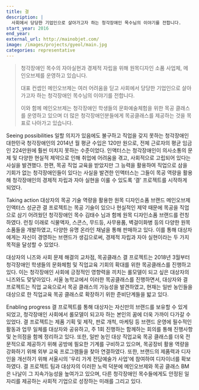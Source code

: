 ```yaml
---
title: 결
description: |
  사회에서 당당한 기업인으로 살아가고자 하는 청각장애인 목수님의 이야기를 전합니다.
start_year: 2016
end_year:
external_url: http://mainobjet.com/
image: /images/projects/gyeol/main.jpg
categories: representative
---
```


>청각장애인 목수의 자아실현과 경제적 자립을 위해 원목디자인 소품 사업체, 메인오브제를 운영하고 있습니다.
>
>대표 컨셉인 메인오브제는 여러 어려움을 딛고 사회에서 당당한 기업인으로 살아가고자 하는
>청각장애인 목수님의 이야기를 전합니다.
>
>
>이와 함께 메인오브제는 청각장애인 학생들의 문화예술체험을 위한 목공 클래스를 운영하고 있으며
더 많은 청각장애인분들에게 목공클래스를 제공하는 것을 목표로 나아가고 있습니다.


Seeing possibilities
일할 의지가 있음에도 불구하고 직업을 갖지 못하는 청각장애인
대한민국 청각장애인의 2014년 월 평균 수입은 120만 원으로, 전체 근로자의 평균 임금인 224만원에 훨씬 미치지 못하는 수준이었다. 인액터스는 청각장애인이 의사소통의 문제 및 다양한 현실적 제약으로 인해 취업에 어려움을 겪고, 사회적으로 고립되어 있다는 사실을 발견했다. 한편, 목공 직업 교육을 받았지만 그 능력을 활용하여 직업으로 삼을 기회가 없는 청각장애인들이 있다는 사실을 발견한 인액터스는 그들이 목공 역량을 활용해 청각장애인의 경제적 자립과 자아 실현을 이룰 수 있도록 ‘결’ 프로젝트를 시작하게 되었다.

Taking action
대상자의 목공 기술 역량을 활용한 원목 디자인소품 브랜드 메인오브제
인액터스 성균관 결 프로젝트는  목공 기술이 있으나 현실적인 제약 때문에 목공을 직업으로 삼기 어려웠던 청각장애인 목수 김태수 님과 함께 원목 디자인소품 브랜드를 런칭하였다. 런칭 이래로 식물액자, 스콘스, 무드등, 사무용품, 벽걸이화병 등의 다양한 원목 소품들을 개발하였고, 다양한 유명 온라인 채널을 통해 판매하고 있다. 이를 통해 대상자에게는 자신이 경영하는 브랜드가 생김으로써, 경제적 자립과 자아 실현이라는 두 가지 목적을 달성할 수 있었다.

대상자의 니즈와 사회 문제 해결의 교차점, 목공클래스
결 프로젝트는 2018년 3월부터 청각장애인 학생들의 문화체험 및 직업교육 기회의 확대를 위한 목공클래스를 진행하고 있다. 이는 청각장애인 사회에 긍정적인 영향력을 끼치는 롤모델이 되고 싶은 대상자의 니즈와도 맞닿아있다.  서울 농학교에서 이러한 목공클래스를 진행하면서, 대상자와 결 프로젝트는 직업 교육으로서 목공 클래스의 가능성을 발견하였고, 현재는 일반 농인들을 대상으로 한 직업교육 목공 클래스로 확장하기 위한 준비단계들을 밟고 있다.

Enabling progress
결 프로젝트를 통해 대상자는 자신만의 브랜드를 보유할 수 있게 되었고, 청각장애인 사회에서 롤모델이 되고자 하는 본인의 꿈에 더욱 가까이 다가갈 수 있었다. 결 프로젝트는 제품 기획 및 제작, 판로 개척, 마케팅 등 브랜드 운영에 필수적인 활동과 업무 일체를 대상자와 공유하고, 주 1회 진행하는 함께하는 회의를 통해 진행사항 및 논의점을 함께 정리하고 있다. 또한, 일반 농인 대상 직업교육 목공 클래스를 더욱 전문적으로 제공하기 위해 공방에 필요한 기계를 구비하고 있으며, 목공장비 활용 역량을 강화하기 위해 외부 교육 프로그램들을 찾아 연결하였다. 또한, 브랜드의 제품력과 디자인을 개선하기 위해 서울시의 '우리 가게 전담예술가 사업'에 참여하여 디자이너를 확보하였다. 결 프로젝트 팀과 대상자의 이러한 노력 덕분에 메인오브제와 목공 클래스 BM은 나날이 그 지속가능성을 높여가고 있으며, 다른 청각장애인 목수들에게도 안정된 일자리를 제공하는 사회적 기업으로 성장하는 미래를 그리고 있다.
